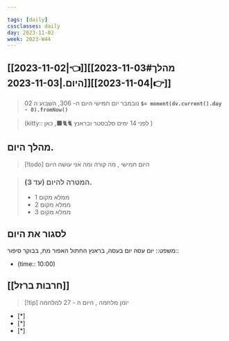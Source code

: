 ```yaml
---

tags: [daily]
cssclasses: daily
day: 2023-11-02
week: 2023-W44
---
```


## [[2023-11-02|👈]][[2023-11-03#מהלך היום.|2023-11-03]][[2023-11-04|👉]]

>  02 נובמבר יום חמישי היום ה- 306, השבוע ה **`$= moment(dv.current().day - 0).fromNow()`**

> (kitty:: לפני 14 ימים  סלבסטר ובראנץ 🐈🐈‍⬛, כאן )

 ## מהלך היום.
> [!todo] היום חמישי , מה קורה ומה אני עושה היום

> ###  המטרה להיום (עד 3). 
> - ממלא מקום 1
> - ממלא מקום 2
> - ממלא מקום 3

## לסגור את היום 
משפט::   יום עסה יום בעסה, בראנץ החתול האפור מת, בבוקר 
סיפור::

 
- (time:: 10:00) 

##  [[חרבות ברזל]]
> [!tip]  יומן מלחמה , היום ה - 27 למלחמה

- [*]  
- [*]  
- [*]  